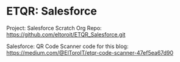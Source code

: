 # ETQR: Salesforce

Project: Salesforce Scratch Org
Repo: https://github.com/eltoroit/ETQR_Salesforce.git

Salesforce: QR Code Scanner code for this blog: https://medium.com/@ElToroIT/etqr-code-scanner-47ef5ea67d90

